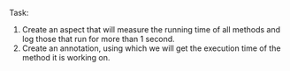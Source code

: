 Task:

1. Create an aspect that will measure the running time of all methods and log those that run for more than 1 second.
2. Create an annotation, using which we will get the execution time of the method it is working on.
